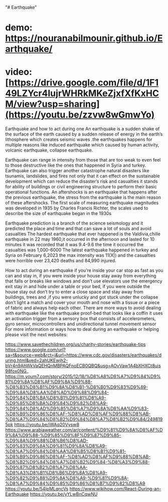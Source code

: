 "# Earthquake" 
# demo: https://nouranabilmounir.github.io/Earthquake/
# video: [https://drive.google.com/file/d/1F149LZYcr4IujrWHRkMKeZjxfXfKxHCM/view?usp=sharing](https://youtu.be/zzvw8wGmwYo)
Earthquake and how to act during one An earthquake is a sudden shake of the surface of the earth caused by a sudden release of energy in the earth’s lithosphere which creates seismic waves .the earthquakes happens for multiple reasons like induced earthquake which caused by human activity, volcanic earthquake, collapse earthquake.

Earthquake can range in intensity from those that are too weak to even feel to those destructive like the ones that happened in Syria and turkey. Earthquake can also trigger another catastrophe natural disasters like tsunamis, landslides, and fires not only that it can effect on the sustainable development which can reduce the disaster’s risk and casualties it stands for ability of buildings or civil engineering structure to perform their basic operational functions. An aftershocks is an earthquake that happens after the previous earthquake, the stress from the earthquake is the main reason of these aftershocks. The first scale of measuring earthquake magnitudes was developed in 1935 by Charles Francis Richter, the scales used to describe the size of earthquake began in the 1930s

Earthquake prediction is a branch of the science seismology and it predicted the place and time and that can save a lot of souls and avoid casualties The hardest earthquake that ever happened is the Valdivia,chille earthquake in 22 may 1960,it occurred in the afternoon and lasted for 10 minutes it was recorded that it was 9.4-9.6 the time it occurred the casualties was 1,000-6000 The latest earthquake happened in turkey and Syria on February 6,2023 the max intensity was 11(X|) and the casualties were horrible over 23,420 deaths and 84,990 injured.

How to act during an earthquake if you’re inside your car stop as fast as you can and stay in, if you were inside your house stay away from everything that falls or breaks like windows and don’t use elevators use the emergency exit stay in and hide under a table or your bed, if you were outside the house stay out don’t try to enter a close space and stay away from buildings, trees and ,if you were unlucky and got stuck under the collapse don’t light a match and cover your mouth and nose with a tissue or a piece of fabric and always help each other. There are more ways to avoid dealing with earthquake like the earthquake proof-bed that looks like a coffin it uses an activation trigger from a sensory box that consists of accelerometers, gyro sensor, microcontrollers and unidirectional tunnel movement sensor For more information or ways how to deal during an earthquake or helping please visit the next websites:

https://www.savethechildren.org/us/charity-stories/earthquake-tips https://www.google.com/url?sa=t&source=web&rct=j&url=https://www.cdc.gov/disasters/earthquakes/during.html&ved=2ahUKEwjh2-bVr4n9AhWkVaQEHQnMBPAQFnoECB0QBQ&usg=AOvVaw1A4bXHXCt8uis98fox0NG_ https://m.youm7.com/story/2015/12/18/%D8%A8%D8%A7%D9%84%D9%81%D9%8A%D8%AF%D9%8A%D9%88-%D8%B3%D8%B1%D9%8A%D8%B1-%D8%B0%D9%83%D9%89-%D9%8A%D8%AA%D8%AD%D9%88%D9%84-%D9%84%D8%BA%D8%B1%D9%81%D8%A9-%D9%85%D8%BA%D9%84%D9%82%D8%A9-%D9%84%D8%AD%D9%85%D8%A7%D9%8A%D8%AA%D9%83-%D8%B9%D9%86%D8%AF-%D8%AD%D8%AF%D9%88%D8%AB-%D8%A7%D9%84%D8%B2%D9%84%D8%A7%D8%B2%D9%84/2498195pk https://youtu.be/iWAq20Vysw8 https://www.arabiaweather.com/ar/content/%D9%81%D9%8A%D8%AF%D9%8A%D9%88-%D9%85%D9%8F%D9%87%D9%85-%D9%8A%D9%88%D8%B6%D8%AD-%D9%83%D9%8A%D9%81%D9%8A%D8%A9-%D8%A7%D9%84%D8%AA%D8%B5%D8%B1%D9%81-%D8%B9%D9%86%D8%AF-%D8%AD%D8%AF%D9%88%D8%AB-%D8%B2%D9%84%D8%A7%D8%B2%D9%84-%D8%A3%D9%88-%D9%87%D8%B2%D8%A7%D8%AA-%D8%A3%D8%B1%D8%B6%D9%8A%D8%A9-%D9%82%D9%88%D9%8A%D8%A9-%D9%81%D9%8A-%D8%A7%D9%84%D9%85%D9%86%D8%B7%D9%82%D8%A9 https://youtu.be/54IpMLqncVs https://www.wikihow.com/React-During-an-Earthquake https://youtu.be/yYLwBnCqwNU

